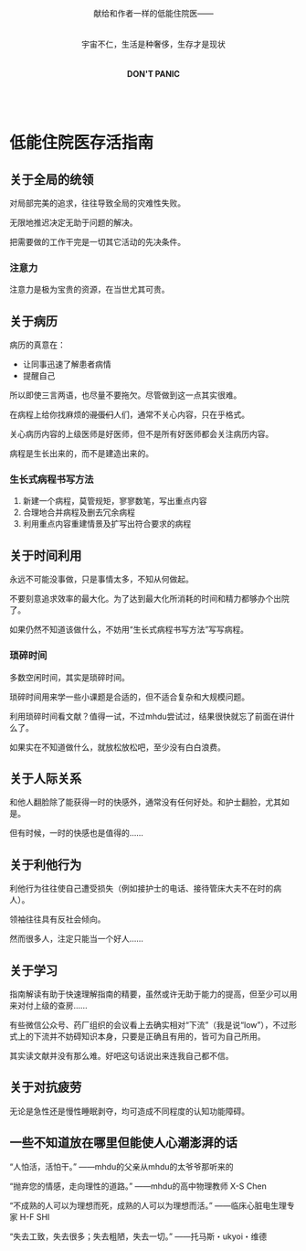 </br>

<div align="center">
献给和作者一样的低能住院医——
</br>
</br>
</br>
宇宙不仁，生活是种奢侈，生存才是现状
</br>
</br>
</br>
<strong>DON'T PANIC</strong>
</div>

</br>
</br>
</br>

# 低能住院医存活指南

## 关于全局的统领

对局部完美的追求，往往导致全局的灾难性失败。

无限地推迟决定无助于问题的解决。

把需要做的工作干完是一切其它活动的先决条件。

### 注意力

注意力是极为宝贵的资源，在当世尤其可贵。

## 关于病历

病历的真意在：
* 让同事迅速了解患者病情
* 提醒自己

所以即使三言两语，也尽量不要拖欠。尽管做到这一点其实很难。

在病程上给你找麻烦的~~混蛋们~~人们，通常不关心内容，只在乎格式。

关心病历内容的上级医师是好医师，但不是所有好医师都会关注病历内容。

病程是生长出来的，而不是建造出来的。

### 生长式病程书写方法
1. 新建一个病程，莫管规矩，寥寥数笔，写出重点内容
2. 合理地合并病程及删去冗余病程
3. 利用重点内容重建情景及扩写出符合要求的病程


## 关于时间利用

永远不可能没事做，只是事情太多，不知从何做起。

不要刻意追求效率的最大化。为了达到最大化所消耗的时间和精力都够办个出院了。

如果仍然不知道该做什么，不妨用“生长式病程书写方法”写写病程。

### 琐碎时间

多数空闲时间，其实是琐碎时间。

琐碎时间用来学一些小课题是合适的，但不适合复杂和大规模问题。

利用琐碎时间看文献？值得一试，不过mhdu尝试过，结果很快就忘了前面在讲什么了。

如果实在不知道做什么，就放松放松吧，至少没有白白浪费。


## 关于人际关系

和他人翻脸除了能获得一时的快感外，通常没有任何好处。和护士翻脸，尤其如是。

但有时候，一时的快感也是值得的……

## 关于利他行为

利他行为往往使自己遭受损失（例如接护士的电话、接待管床大夫不在时的病人）。

领袖往往具有反社会倾向。

然而很多人，注定只能当一个好人……


## 关于学习

指南解读有助于快速理解指南的精要，虽然或许无助于能力的提高，但至少可以用来对付上级的查房……

有些微信公众号、药厂组织的会议看上去确实相对“下流”（我是说“low”），不过形式上的下流并不妨碍知识本身，只要是正确且有用的，皆可为自己所用。

其实读文献并没有那么难。好吧这句话说出来连我自己都不信。


## 关于对抗疲劳

无论是急性还是慢性睡眠剥夺，均可造成不同程度的认知功能障碍。


## 一些不知道放在哪里但能使人心潮澎湃的话

“人怕活，活怕干。” ——mhdu的父亲从mhdu的太爷爷那听来的

“抛弃您的情感，走向理性的道路。” ——mhdu的高中物理教师 X-S Chen

“不成熟的人可以为理想而死，成熟的人可以为理想而活。” ——临床心脏电生理专家 H-F SHI

“失去工致，失去很多；失去粗陋，失去一切。” ——托马斯・ukyoi・维德



<!--
当遭遇不便时，实时想到住院医去留不是医院发展的决定因素，主任的才是。

忘记常用软件的便利，多数医院领导既没有信息化的觉悟，也不具备改善信息化的能力，少数院领导满足其一，如能遇到兼而有之的领导，就好好干吧。


# 后记
作为一个住院医，科研、论文、乃至玩，都建立在临床工作完成的基础上。作为一个低能的住院医，在临床工作上消耗全部精力，必将导致思维的迟缓、错误的增多、临床工作以外任务的延搁以及休闲时间的缩减，从而导致效率的进一步下降、患者蒙受损失、与上级医师的关系恶化、科研和论文的受阻及收到他人的恶评，并可能引火烧身，断绝行医之路。本文初版由资深低能住院医起草，根据自身经验撰写，并在Github上开源。既为自己提醒，也为。欢迎诸君加入补充。

## 贡献者（排名不分先后，如果你这么认为）
* mhdu
-->
